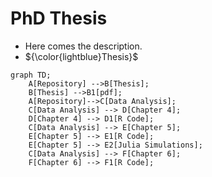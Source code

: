 # PhD Thesis


- Here comes the description.
- ${\color{lightblue}Thesis}$
```mermaid
graph TD;
    A[Repository] -->B[Thesis];
    B[Thesis] -->B1[pdf];
    A[Repository]-->C[Data Analysis];
    C[Data Analysis] --> D[Chapter 4];
    D[Chapter 4] --> D1[R Code];
    C[Data Analysis] --> E[Chapter 5];
    E[Chapter 5] --> E1[R Code];
    E[Chapter 5] --> E2[Julia Simulations];
    C[Data Analysis] --> F[Chapter 6];
    F[Chapter 6] --> F1[R Code];
```
